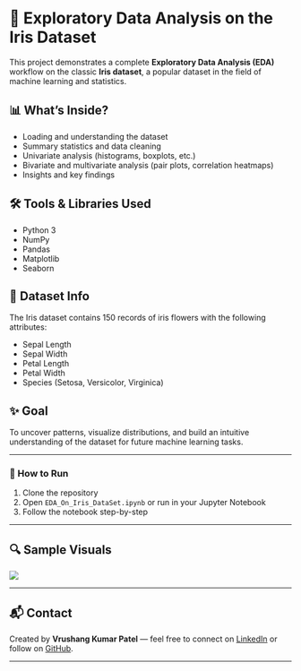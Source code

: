 # 🌸 Exploratory Data Analysis on the Iris Dataset

This project demonstrates a complete **Exploratory Data Analysis (EDA)** workflow on the classic **Iris dataset**, a popular dataset in the field of machine learning and statistics.

## 📊 What’s Inside?

- Loading and understanding the dataset
- Summary statistics and data cleaning
- Univariate analysis (histograms, boxplots, etc.)
- Bivariate and multivariate analysis (pair plots, correlation heatmaps)
- Insights and key findings

## 🛠️ Tools & Libraries Used

- Python 3
- NumPy
- Pandas
- Matplotlib
- Seaborn

## 📁 Dataset Info

The Iris dataset contains 150 records of iris flowers with the following attributes:
- Sepal Length
- Sepal Width
- Petal Length
- Petal Width
- Species (Setosa, Versicolor, Virginica)

## ✨ Goal

To uncover patterns, visualize distributions, and build an intuitive understanding of the dataset for future machine learning tasks.

---

### 📌 How to Run

1. Clone the repository
2. Open `EDA_On_Iris_DataSet.ipynb` or run in your Jupyter Notebook
3. Follow the notebook step-by-step

---

## 🔍 Sample Visuals
<img src="https://media.geeksforgeeks.org/wp-content/uploads/20210709230555/pairplotirisEDA.png"/>

---

## 📬 Contact

Created by **Vrushang Kumar Patel** — feel free to connect on [LinkedIn](www.linkedin.com/in/vrushangpatel) or follow on [GitHub](https://github.com/code-with-vrush).

---

